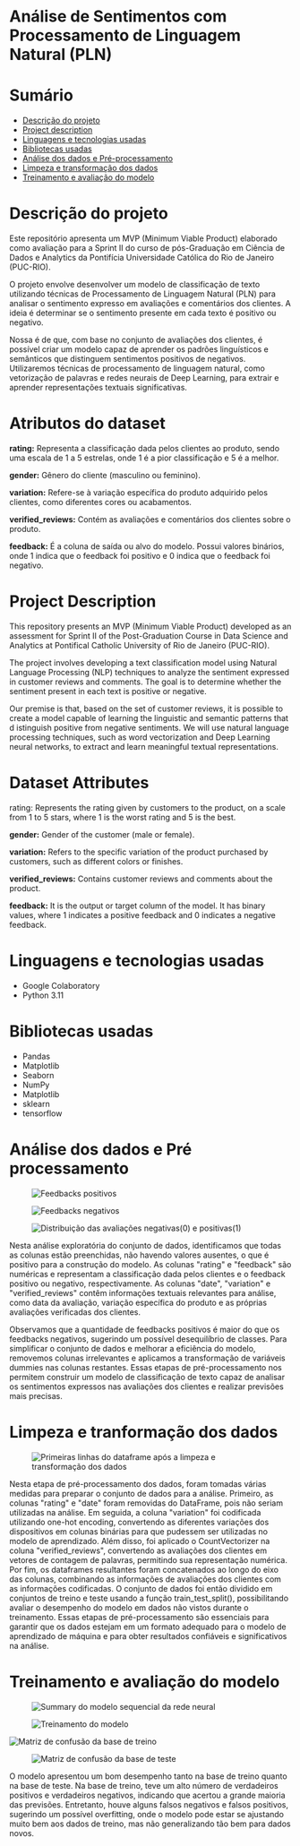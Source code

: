 
# Análise de Sentimentos com Processamento de Linguagem Natural (PLN)
# Sumário
* [Descrição do projeto](#descrição-do-projeto)
* [Project description](#project-description)
* [Linguagens e tecnologias usadas](#linguagens-e-tecnologias-usadas)
* [Bibliotecas usadas](#bibliotecas-usadas)
* [Análise dos dados e Pré-processamento](#análise-dos-dados-e-pré-processamento)
* [Limpeza e transformação dos dados](#limpeza-e-transformação-dos-dados)
* [Treinamento e avaliação do modelo](#treinamento-e-avaliação-do-modelo)


# Descrição do projeto
Este repositório apresenta um MVP (Minimum Viable Product) elaborado como avaliação para a Sprint II do curso de pós-Graduação em Ciência de Dados e Analytics da 
Pontifícia Universidade Católica do Rio de Janeiro (PUC-RIO).

O projeto envolve desenvolver um modelo de classificação de texto utilizando técnicas de Processamento de Linguagem Natural (PLN) para analisar o sentimento 
expresso em avaliações e comentários dos clientes. A ideia é determinar se o sentimento presente em cada texto é positivo ou negativo.

Nossa é de que, com base no conjunto de avaliações dos clientes, é possível criar um modelo capaz de aprender os padrões linguísticos e semânticos que 
distinguem sentimentos positivos de negativos. Utilizaremos técnicas de processamento de linguagem natural, como vetorização de palavras e redes neurais de Deep 
Learning, para extrair e aprender representações textuais significativas.

# Atributos do dataset
**rating:** Representa a classificação dada pelos clientes ao produto, sendo uma escala de 1 a 5 estrelas, onde 1 é a pior classificação e 5 é a melhor.

**gender:** Gênero do cliente (masculino ou feminino).

**variation:** Refere-se à variação específica do produto adquirido pelos clientes, como diferentes cores ou acabamentos.

**verified_reviews:** Contém as avaliações e comentários dos clientes sobre o produto.

**feedback:** É a coluna de saída ou alvo do modelo. Possui valores binários, onde 1 indica que o feedback foi positivo e 0 indica que o feedback foi negativo.

# Project Description
This repository presents an MVP (Minimum Viable Product) developed as an assessment for Sprint II of the Post-Graduation Course in Data Science and Analytics
at Pontifical Catholic University of Rio de Janeiro (PUC-RIO).

The project involves developing a text classification model using Natural Language Processing (NLP) techniques to analyze the sentiment expressed in customer 
reviews and comments. The goal is to determine whether the sentiment present in each text is positive or negative.

Our premise is that, based on the set of customer reviews, it is possible to create a model capable of learning the linguistic and semantic patterns that d
istinguish positive from negative sentiments. We will use natural language processing techniques, such as word vectorization and Deep Learning neural networks,
to extract and learn meaningful textual representations.

# Dataset Attributes
rating: Represents the rating given by customers to the product, on a scale from 1 to 5 stars, where 1 is the worst rating and 5 is the best.

**gender:** Gender of the customer (male or female).

**variation:** Refers to the specific variation of the product purchased by customers, such as different colors or finishes.

**verified_reviews:** Contains customer reviews and comments about the product.

**feedback:** It is the output or target column of the model. It has binary values, where 1 indicates a positive feedback and 0 indicates a negative feedback.

# Linguagens e tecnologias usadas
* Google Colaboratory
* Python 3.11

# Bibliotecas usadas
* Pandas
* Matplotlib
* Seaborn
* NumPy
* Matplotlib
* sklearn
* tensorflow

# Análise dos dados e Pré processamento

<figure>
  <img src="images2/positives_feedbacks.png" alt="Feedbacks positivos">
</figure>

<figure>
  <img src="images2/negatives_feedbacks.png" alt="Feedbacks negativos">
</figure>

<figure>
  <img src="images2/gráfico.png" alt="Distribuição das avaliações negativas(0) e positivas(1)">
</figure>

Nesta análise exploratória do conjunto de dados, identificamos que todas as colunas estão preenchidas, não havendo valores ausentes, o que é positivo para a construção do modelo. As colunas "rating" e "feedback" são numéricas e representam a classificação dada pelos clientes e o feedback positivo ou negativo, respectivamente. As colunas "date", "variation" e "verified_reviews" contêm informações textuais relevantes para análise, como data da avaliação, variação específica do produto e as próprias avaliações verificadas dos clientes.

Observamos que a quantidade de feedbacks positivos é maior do que os feedbacks negativos, sugerindo um possível desequilíbrio de classes. Para simplificar o conjunto de dados e melhorar a eficiência do modelo, removemos colunas irrelevantes e aplicamos a transformação de variáveis dummies nas colunas restantes. Essas etapas de pré-processamento nos permitem construir um modelo de classificação de texto capaz de analisar os sentimentos expressos nas avaliações dos clientes e realizar previsões mais precisas.

# Limpeza e tranformação dos dados

<figure>
  <img src="images2/tabela.png" alt="Primeiras linhas do dataframe após a limpeza e transformação dos dados">
</figure>

Nesta etapa de pré-processamento dos dados, foram tomadas várias medidas para preparar o conjunto de dados para a análise. Primeiro, as colunas "rating" e "date" foram removidas do DataFrame, pois não seriam utilizadas na análise. Em seguida, a coluna "variation" foi codificada utilizando one-hot encoding, convertendo as diferentes variações dos dispositivos em colunas binárias para que pudessem ser utilizadas no modelo de aprendizado. Além disso, foi aplicado o CountVectorizer na coluna "verified_reviews", convertendo as avaliações dos clientes em vetores de contagem de palavras, permitindo sua representação numérica. Por fim, os dataframes resultantes foram concatenados ao longo do eixo das colunas, combinando as informações de avaliações dos clientes com as informações codificadas. O conjunto de dados foi então dividido em conjuntos de treino e teste usando a função train_test_split(), possibilitando avaliar o desempenho do modelo em dados não vistos durante o treinamento. Essas etapas de pré-processamento são essenciais para garantir que os dados estejam em um formato adequado para o modelo de aprendizado de máquina e para obter resultados confiáveis e significativos na análise.
# Treinamento e avaliação do modelo

<figure>
  <img src="images2/summary.png" alt="Summary do modelo sequencial da rede neural">
</figure>

<figure>
  <img src="images2/hist.png" alt="Treinamento do modelo">
</figure

<figure>
  <img src= "images2/matriz_treino.png" alt="Matriz de confusão da base de treino">
</figure>

<figure>
  <img src= "images2/matriz_teste.png" alt="Matriz de confusão da base de teste">
</figure>

O modelo apresentou um bom desempenho tanto na base de treino quanto na base de teste. Na base de treino, teve um alto número de verdadeiros positivos e verdadeiros negativos, indicando que acertou a grande maioria das previsões. Entretanto, houve alguns falsos negativos e falsos positivos, sugerindo um possível overfitting, onde o modelo pode estar se ajustando muito bem aos dados de treino, mas não generalizando tão bem para dados novos.
